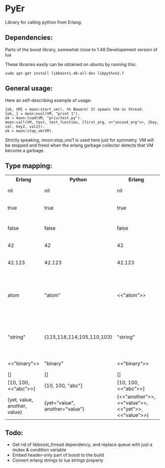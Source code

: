 # PyEr

Library for calling python from Erlang.

## Dependencies:

Parts of the boost library, somewhat close to 1.48
Developement version of lua

These libraries easily can be obtained on ubuntu by running this:

`
sudo apt-get install libboost1.48-all-dev libpython2.7
`

## General usage:

Here an self-describing example of usage:

    {ok, VM} = moon:start_vm(). %% Beware! It spawns the os thread.
    {ok,_} = moon:eval(VM, "print 1").
    ok = moon:load(VM, "priv/test.py").
    moon:call(VM, test, test_function, [first_arg, <<"second_arg">>, {key, val, key2, val2]).
    ok = moon:stop_vm(VM).

Strictly speaking, moon:stop_vm/1 is used here just for symmetry.
VM will be stopped and freed when the erlang garbage collector detects that VM become a garbage.

## Type mapping:

<table>
  <tr>
    <th>Erlang</th>
    <th>Python</th>
    <th>Erlang</th>
    <th>Remarks</th>
  </tr>
  <tr>
    <td>nil</td>
    <td>nil</td>
    <td>nil</td>
    <td>nil in python</td>
  </tr>
  <tr>
    <td>true</td>
    <td>true</td>
    <td>true</td>
    <td>boolean in python</td>
  </tr>
  <tr>
    <td>false</td>
    <td>false</td>
    <td>false</td>
    <td>boolean in python</td>
  </tr>
  <tr>
    <td>42</td>
    <td>42</td>
    <td>42</td>
    <td>int in python</td>
  </tr>
  <tr>
    <td>42.123</td>
    <td>42.123</td>
    <td>42.123</td>
    <td>double in python</td>
  </tr>
  <tr>
    <td>atom</td>
    <td>"atom"</td>
    <td><<"atom">></td>
    <td>string in python, binary, when comes back to erlang</td>
  </tr>
  <tr>
    <td>"string"</td>
    <td>{115,116,114,105,110,103}</td>
    <td>"string"</td>
    <td>table with integers in string, dont use it!</td>
  </tr>
  <tr>
    <td><<"binary">></td>
    <td>"binary"</td>
    <td><<"binary">></td>
    <td>string in string</td>
  </tr>
  <tr>
    <td>[]</td>
    <td>[]</td>
    <td>[]</td>
    <td></td>
  </tr>
  <tr>
    <td>[10, 100, <<"abc">>]</td>
    <td>{10, 100, "abc"]</td>
    <td>[10, 100, <<"abc">>]</td>
    <td></td>
  </tr>
  <tr>
    <td>{yet, value, another, value}</td>
    <td>{yet="value", another="value"}</td>
    <td>{<<"another">>, <<"value">>, <<"yet">>, <<"value">>}</td>
  </tr>
</table>

## Todo:
* Get rid of libboost_thread dependency, and replace queue with just a mutex & condition variable
* Embed header-only part of boost to the build
* Convert erlang strings to lua strings properly

